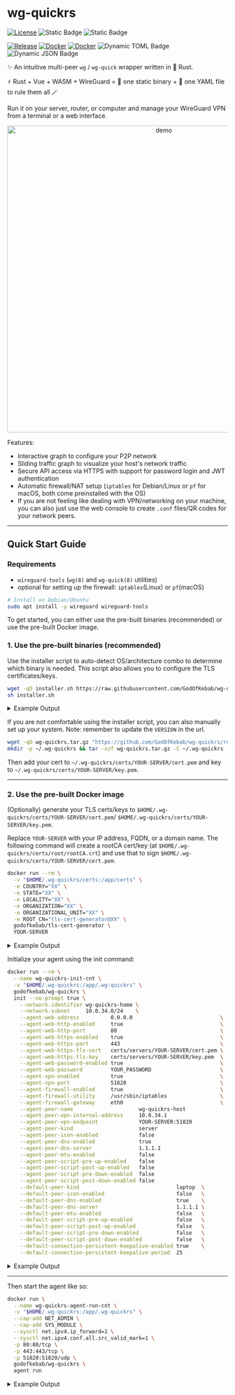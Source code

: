 # wg-quickrs

[![License](https://img.shields.io/github/license/godofkebab/wg-quickrs?logo=GitHub&color=brightgreen)](https://github.com/GodOfKebab/wg-quickrs)
![Static Badge](https://img.shields.io/badge/amd64%20%7C%20arm64%20%7C%20arm%2Fv7%20%20-%20grey?label=arch)
![Static Badge](https://img.shields.io/badge/Linux%20%7C%20macOS%20%20-%20black?label=platform)

[![Release](https://img.shields.io/github/v/tag/godofkebab/wg-quickrs?logo=github&label=latest%20tag&color=blue)](https://github.com/godofkebab/wg-quickrs/releases/latest)
[![Docker](https://img.shields.io/docker/image-size/godofkebab/wg-quickrs?logo=docker&color=%232496ED)](https://hub.docker.com/repository/docker/godofkebab/wg-quickrs)
[![Docker](https://img.shields.io/docker/pulls/godofkebab/wg-quickrs?logo=docker&color=%232496ED)](https://hub.docker.com/repository/docker/godofkebab/wg-quickrs/tags)
![Dynamic TOML Badge](https://img.shields.io/badge/dynamic/toml?url=https%3A%2F%2Fraw.githubusercontent.com%2FGodOfKebab%2Fwg-quickrs%2Frefs%2Fheads%2Fmain%2Fsrc%2Fwg-quickrs%2FCargo.toml&query=package.rust-version&logo=rust&label=rust&color=%23000000)
![Dynamic JSON Badge](https://img.shields.io/badge/dynamic/json?url=https%3A%2F%2Fraw.githubusercontent.com%2FGodOfKebab%2Fwg-quickrs%2Frefs%2Fheads%2Fmain%2Fsrc%2Fwg-quickrs-web%2Fpackage.json&query=dependencies.vue&logo=vue.js&label=vue&color=%234FC08D)

✨ An intuitive multi-peer `wg` / `wg-quick` wrapper written in 🦀 Rust.

⚡ Rust + Vue + WASM + WireGuard = 🧪 one static binary + 📝 one YAML file to rule them all 🪄

Run it on your server, router, or computer and manage your WireGuard VPN from a terminal or a web interface.

<p align="center">
<img src="https://yasar.idikut.cc/project-assets/wg-quickrs-homepage.gif" height="700" alt="demo">
</p>

Features:
- Interactive graph to configure your P2P network
- Sliding traffic graph to visualize your host's network traffic
- Secure API access via HTTPS with support for password login and JWT authentication
- Automatic firewall/NAT setup (`iptables` for Debian/Linux or `pf` for macOS, both come preinstalled with the OS)
- If you are not feeling like dealing with VPN/networking on your machine, you can also just use the web console to create `.conf` files/QR codes for your network peers.

---

## Quick Start Guide

### Requirements

- `wireguard-tools` (`wg(8)` and `wg-quick(8)` utilities)
- optional for setting up the firewall: `iptables`(Linux) or `pf`(macOS)

```bash
# Install on Debian/Ubuntu
sudo apt install -y wireguard wireguard-tools
```

To get started, you can either use the pre-built binaries (recommended) or use the pre-built Docker image.

### 1. Use the pre-built binaries (recommended)

Use the installer script to auto-detect OS/architecture combo to determine which binary is needed.
This script also allows you to configure the TLS certificates/keys.

```bash
wget -qO installer.sh https://raw.githubusercontent.com/GodOfKebab/wg-quickrs/refs/heads/main/installer.sh
sh installer.sh
````

<details>
<summary>Example Output</summary>

```text
Detected target: aarch64-apple-darwin
Fetching latest release version...
    Using latest release: v0.1.11
Setting up and downloading the install directory at /Users/XXX/.wg-quickrs...
Setting up TLS certs/keys at /Users/XXX/.wg-quickrs/certs...
Enter COUNTRY [XX]: 
Enter STATE [XX]: 
Enter LOCALITY [XX]: 
Enter ORGANIZATION [XX]: 
Enter ORGANIZATIONAL_UNIT [XX]: 
Enter ROOT_CN [tls-cert-generator@XX]: 
Generating key for rootCA ...
    certs/root/rootCA.key
    Done.
Generating cert for rootCA ...
    certs/root/rootCA.crt
    Done.
Generating cert/key for XXX ...
    Generated key at certs/servers/XXX/key.pem
    Generated cert at certs/servers/XXX/cert.pem
    ...
    ...
    ✅ Generated TLS certs/keys
Setting up PATH and completions...
    ✅ Added PATH and completions to /Users/XXX/.zshrc

Open a new shell or run the following to use wg-quickrs command on this shell:

    export PATH="/Users/XXX/.wg-quickrs/bin:$PATH"
    source "/Users/XXX/.wg-quickrs/completions/_wg-quickrs"

Then, you are ready to initialize your service with:

    wg-quickrs init

After a successful initialization, you can start up your service with:

    wg-quickrs agent run
```

</details>

If you are not comfortable using the installer script, you can also manually set up your system.
Note: remember to update the `VERSION` in the url.

```bash
wget -qO wg-quickrs.tar.gz "https://github.com/GodOfKebab/wg-quickrs/releases/download/VERSION/wg-quickrs-aarch64-apple-darwin.tar.gz"
mkdir -p ~/.wg-quickrs && tar -xzf wg-quickrs.tar.gz -C ~/.wg-quickrs
```

Then add your cert to `~/.wg-quickrs/certs/YOUR-SERVER/cert.pem` and key to `~/.wg-quickrs/certs/YOUR-SERVER/key.pem`.

---

### 2. Use the pre-built Docker image

(Optionally) generate your TLS certs/keys to `$HOME/.wg-quickrs/certs/YOUR-SERVER/cert.pem`/
`$HOME/.wg-quickrs/certs/YOUR-SERVER/key.pem`.

Replace `YOUR-SERVER` with your IP address, FQDN, or a domain name.
The following command will create a rootCA cert/key (at `$HOME/.wg-quickrs/certs/root/rootCA.crt`) and use that to sign
`$HOME/.wg-quickrs/certs/YOUR-SERVER/cert.pem`.

```bash
docker run --rm \
  -v "$HOME/.wg-quickrs/certs:/app/certs" \
  -e COUNTRY="XX" \
  -e STATE="XX" \
  -e LOCALITY="XX" \
  -e ORGANIZATION="XX" \
  -e ORGANIZATIONAL_UNIT="XX" \
  -e ROOT_CN="tls-cert-generator@XX" \
  godofkebab/tls-cert-generator \
  YOUR-SERVER
```

<details>
<summary>Example Output</summary>

```text
✨  Welcome to tls-cert-generator!
📋 Current configuration:
   FORCE               (-f)         = 0
   CERTS_DIR           (-o)         = certs
   COUNTRY             (--country)  = XX
   STATE               (--state)    = XX
   LOCALITY            (--locality) = XX
   ORGANIZATION        (--org)      = XX
   ORGANIZATIONAL_UNIT (--ou)       = XX
   ROOT_CN             (--cn)       = tls-cert-generator@XX

🔎 Detected key for rootCA at certs/root/rootCA.key. Use -f option to override. Skipping...
🔎 Detected cert for rootCA at certs/root/rootCA.crt. Use -f option to override. Skipping...
⏳ Generating cert/key for YOUR-SERVER ...
    ✅ Success: certs/servers/YOUR-SERVER/key.pem
    ✅ Success: certs/servers/YOUR-SERVER.csr
    ✅ Success: certs/servers/YOUR-SERVER/cert.pem
# tree "$HOME/.wg-quickrs/certs"
# └── certs
#     ├── root
#     │   ├── rootCA.crt
#     │   └── rootCA.key
#     └── servers
#         └── YOUR-SERVER
#             ├── cert.pem
#             └── key.pem
```

</details>

Initialize your agent using the init command:

```bash
docker run --rm \
  --name wg-quickrs-init-cnt \
  -v "$HOME/.wg-quickrs:/app/.wg-quickrs" \
  godofkebab/wg-quickrs \
  init --no-prompt true \
    --network-identifier wg-quickrs-home \
    --network-subnet     10.0.34.0/24    \
    --agent-web-address          0.0.0.0                            \
    --agent-web-http-enabled     true                               \
    --agent-web-http-port        80                                 \
    --agent-web-https-enabled    true                               \
    --agent-web-https-port       443                                \
    --agent-web-https-tls-cert   certs/servers/YOUR-SERVER/cert.pem \
    --agent-web-https-tls-key    certs/servers/YOUR-SERVER/key.pem  \
    --agent-web-password-enabled true                               \
    --agent-web-password         YOUR_PASSWORD                      \
    --agent-vpn-enabled          true                               \
    --agent-vpn-port             51820                              \
    --agent-firewall-enabled     true                               \
    --agent-firewall-utility     /usr/sbin/iptables                 \
    --agent-firewall-gateway     eth0                               \
    --agent-peer-name                     wg-quickrs-host                \
    --agent-peer-vpn-internal-address     10.0.34.1                      \
    --agent-peer-vpn-endpoint             YOUR-SERVER:51820              \
    --agent-peer-kind                     server                         \
    --agent-peer-icon-enabled             false                          \
    --agent-peer-dns-enabled              true                           \
    --agent-peer-dns-server               1.1.1.1                        \
    --agent-peer-mtu-enabled              false                          \
    --agent-peer-script-pre-up-enabled    false                          \
    --agent-peer-script-post-up-enabled   false                          \
    --agent-peer-script-pre-down-enabled  false                          \
    --agent-peer-script-post-down-enabled false                          \
    --default-peer-kind                               laptop  \
    --default-peer-icon-enabled                       false   \
    --default-peer-dns-enabled                        true    \
    --default-peer-dns-server                         1.1.1.1 \
    --default-peer-mtu-enabled                        false   \
    --default-peer-script-pre-up-enabled              false   \
    --default-peer-script-post-up-enabled             false   \
    --default-peer-script-pre-down-enabled            false   \
    --default-peer-script-post-down-enabled           false   \
    --default-connection-persistent-keepalive-enabled true    \
    --default-connection-persistent-keepalive-period  25
```

<details>
<summary>Example Output</summary>

```text
version: 1.0.0-rc | build: v1.0.0-rc#6f7351d@2025-10-20T04:37:28Z
2025-10-20T20:13:17.116Z INFO  [wg_quickrs] using the wg-quickrs config file at "/app/.wg-quickrs/conf.yml"
2025-10-20T20:13:17.116Z INFO  [wg_quickrs::commands::init] Initializing wg-quickrs...
[general network settings 1-2/28]
	[ 1/28] Using Set VPN network identifier from CLI option '--network-identifier': wg-quickrs-home
	[ 2/28] Using Set VPN network CIDR subnet from CLI option '--network-subnet': 10.0.34.0/24
[general network settings complete]
[agent settings 3-8/28]
	[ 3/28] Using Set agent web server bind IPv4 address from CLI option '--agent-web-address': 0.0.0.0
	[ 4/28] Enable HTTP on web server is enabled from CLI option '--agent-web-http-enabled'
	[ 4/28] Using 	Set web server HTTP port from CLI option '--agent-web-http-port': 80
	[ 5/28] Enable HTTPS on web server is enabled from CLI option '--agent-web-https-enabled'
	[ 5/28] Using 	Set web server HTTPS port from CLI option '--agent-web-https-port': 443
	[ 5/28] Using 	Set path (relative to the wg-quickrs config folder) to TLS certificate file for HTTPS from CLI option '--agent-web-https-tls-cert': certs/servers/YOUR-SERVER/cert.pem
	[ 5/28] Using 	Set path (relative to the wg-quickrs config folder) to TLS private key file for HTTPS from CLI option '--agent-web-https-tls-key': certs/servers/YOUR-SERVER/key.pem
	[ 6/28] Enable password authentication for web server is enabled from CLI option '--agent-web-password-enabled'
	[ 6/28]  Using password for the web server from CLI argument: ***hidden***
	[ 7/28] Enable VPN server is enabled from CLI option '--agent-vpn-enabled'
	[ 7/28] Using 	Set VPN server listening port from CLI option '--agent-vpn-port': 51820
	[ 8/28] Enable running firewall commands for setting up NAT and input rules is enabled from CLI option '--agent-firewall-enabled'
	[ 8/28] Using 	Set the utility used to configure firewall NAT and input rules from CLI option '--agent-firewall-utility': /usr/sbin/iptables
	[ 8/28] Using 	Set gateway (outbound interface) for VPN packet forwarding from CLI option '--agent-firewall-gateway': eth0
[agent settings complete]
[peer settings 9-19/28]
	[ 9/28] Using Set agent peer name from CLI option '--agent-peer-name': wg-quickrs-host
	[10/28] Using Set internal IPv4 address for agent in VPN network from CLI option '--agent-peer-vpn-internal-address': 10.0.34.1
	[11/28] Using Set publicly accessible endpoint(IP/FQDN:PORT) for VPN endpoint from CLI option '--agent-peer-vpn-endpoint': YOUR-SERVER:51820
	[12/28] Using Set peer kind for agent from CLI option '--agent-peer-kind': server
	[13/28] Enable peer icon for agent is disabled from CLI option '--agent-peer-icon-enabled'
	[14/28] Enable DNS configuration for agent is enabled from CLI option '--agent-peer-dns-enabled'
	[14/28] Using 	Set DNS server for agent from CLI option '--agent-peer-dns-server': 1.1.1.1
	[15/28] Enable MTU configuration for agent is disabled from CLI option '--agent-peer-mtu-enabled'
	[16/28] Enable PreUp script for agent is disabled from CLI option '--agent-peer-script-pre-up-enabled'
	[17/28] Enable PostUp script for agent is disabled from CLI option '--agent-peer-script-post-up-enabled'
	[18/28] Enable PreDown script for agent is disabled from CLI option '--agent-peer-script-pre-down-enabled'
	[19/28] Enable PostDown script for agent is disabled from CLI option '--agent-peer-script-post-down-enabled'
[peer settings complete]
[new peer/connection default settings 20-28/28]
	[20/28] Using Set peer kind for new peers by default from CLI option '--default-peer-kind': laptop
	[21/28] Enable peer icon for new peers by default is disabled from CLI option '--default-peer-icon-enabled'
	[22/28] Enable DNS for new peers by default is enabled from CLI option '--default-peer-dns-enabled'
	[22/28] Using 	Set default DNS server for new peers from CLI option '--default-peer-dns-server': 1.1.1.1
	[23/28] Enable MTU for new peers by default is disabled from CLI option '--default-peer-mtu-enabled'
	[24/28] Enable PreUp script for new peers by default is disabled from CLI option '--default-peer-script-pre-up-enabled'
	[25/28] Enable PostUp script for new peers by default is disabled from CLI option '--default-peer-script-post-up-enabled'
	[26/28] Enable PreDown script for new peers by default is disabled from CLI option '--default-peer-script-pre-down-enabled'
	[27/28] Enable PostDown script for new peers by default is disabled from CLI option '--default-peer-script-post-down-enabled'
	[28/28] Enable PersistentKeepalive for new connections by default is enabled from CLI option '--default-connection-persistent-keepalive-enabled'
	[28/28] Using 	Set default PersistentKeepalive period in seconds from CLI option '--default-connection-persistent-keepalive-period': 25
[new peer/connection default settings complete]
✅ This was all the information required to initialize wg-quickrs. Finalizing the configuration...
2025-10-20T20:13:17.132Z INFO  [wg_quickrs::conf::util] updated config file
✅ Configuration saved to /app/.wg-quickrs/conf.yml
```

</details>

---

Then start the agent like so:

```bash
docker run \
  --name wg-quickrs-agent-run-cnt \
  -v "$HOME/.wg-quickrs:/app/.wg-quickrs" \
  --cap-add NET_ADMIN \
  --cap-add SYS_MODULE \
  --sysctl net.ipv4.ip_forward=1 \
  --sysctl net.ipv4.conf.all.src_valid_mark=1 \
  -p 80:80/tcp \
  -p 443:443/tcp \
  -p 51820:51820/udp \
  godofkebab/wg-quickrs \
  agent run
```

<details>
<summary>Example Output</summary>

```text
version: 1.0.0-rc | build: v1.0.0-rc#6f7351d@2025-10-20T04:36:32Z
2025-10-20T20:29:12.013Z INFO  [wg_quickrs] using the wg-quickrs config file at "/app/.wg-quickrs/conf.yml"
2025-10-20T20:29:12.014Z INFO  [wg_quickrs::conf::util] loaded config file
2025-10-20T20:29:12.015Z INFO  [wg_quickrs::web::server] $ /usr/sbin/iptables -A INPUT -p tcp --dport 443 -j ACCEPT
2025-10-20T20:29:12.018Z INFO  [wg_quickrs::web::server] $ /usr/sbin/iptables -A INPUT -p tcp --dport 80 -j ACCEPT
2025-10-20T20:29:12.018Z INFO  [wg_quickrs::web::server] Starting HTTP server at http://0.0.0.0:80/
2025-10-20T20:29:12.018Z INFO  [actix_server::builder] starting 2 workers
2025-10-20T20:29:12.018Z INFO  [actix_server::server] Actix runtime found; starting in Actix runtime
2025-10-20T20:29:12.018Z INFO  [actix_server::server] starting service: "actix-web-service-0.0.0.0:80", workers: 2, listening on: 0.0.0.0:80
2025-10-20T20:29:12.020Z INFO  [wg_quickrs::web::server] Starting HTTPS server at https://0.0.0.0:443/
2025-10-20T20:29:12.020Z INFO  [actix_server::builder] starting 2 workers
2025-10-20T20:29:12.020Z INFO  [actix_server::server] Actix runtime found; starting in Actix runtime
2025-10-20T20:29:12.020Z INFO  [actix_server::server] starting service: "actix-web-service-0.0.0.0:443", workers: 2, listening on: 0.0.0.0:443
2025-10-20T20:29:12.022Z INFO  [wg_quickrs::wireguard::cmd] using the wireguard config file at "/etc/wireguard/wg-quickrs-home.conf"
2025-10-20T20:29:12.024Z INFO  [wg_quickrs::wireguard::cmd] Always disable wireguard first on startup
2025-10-20T20:29:12.024Z INFO  [wg_quickrs::wireguard::cmd] $ sudo wg-quick down wg-quickrs-home
2025-10-20T20:29:12.054Z WARN  [wg_quickrs::wireguard::cmd] wg-quick: `wg-quickrs-home' is not a WireGuard interface

2025-10-20T20:29:12.054Z INFO  [wg_quickrs::wireguard::cmd] $ sudo wg-quick up wg-quickrs-home
2025-10-20T20:29:12.225Z WARN  [wg_quickrs::wireguard::cmd] [#] ip link add dev wg-quickrs-home type wireguard
[#] wg setconf wg-quickrs-home /dev/fd/63
[#] ip -4 address add 10.0.34.1/24 dev wg-quickrs-home
[#] ip link set mtu 1420 up dev wg-quickrs-home
[#] resolvconf -a wg-quickrs-home -m 0 -x
could not detect a useable init system
[#] /usr/sbin/iptables -t nat -A POSTROUTING -s 10.0.34.0/24 -o eth0 -j MASQUERADE;
[#] /usr/sbin/iptables -A INPUT -p udp -m udp --dport 51820 -j ACCEPT;
[#] /usr/sbin/iptables -A FORWARD -i wg-quickrs-home -j ACCEPT;
[#] /usr/sbin/iptables -A FORWARD -o wg-quickrs-home -j ACCEPT;

2025-10-20T20:29:12.225Z INFO  [wg_quickrs::wireguard::cmd] Started the wireguard tunnel at 0.0.0.0:51820
2025-10-20T20:30:46.225Z INFO  [wg_quickrs::wireguard::cmd] $ sudo wg show wg-quickrs-home dump
2025-10-20T20:30:47.225Z INFO  [wg_quickrs::wireguard::cmd] $ sudo wg show wg-quickrs-home dump
2025-10-20T20:30:48.080Z INFO  [wg_quickrs::conf::respond] reserved address 10.0.34.2 for da62bd89-9f2f-4980-9121-5d9d2c790a6f until 2025-10-20T20:40:48Z
2025-10-20T20:30:48.081Z INFO  [wg_quickrs::conf::util] updated config file
2025-10-20T20:30:48.081Z INFO  [wg_quickrs::conf::respond] updated config file
2025-10-20T20:30:48.226Z INFO  [wg_quickrs::wireguard::cmd] $ sudo wg show wg-quickrs-home dump
2025-10-20T20:30:49.226Z INFO  [wg_quickrs::wireguard::cmd] $ sudo wg show wg-quickrs-home dump
...
```

</details>

